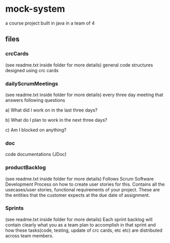 # mock-system
a course project built in java in a team of 4

## files
### crcCards
(see readme.txt inside folder for more details)
general code structures designed using crc cards

### dailyScrumMeetings
(see readme.txt inside folder for more details)
every three day meeting that answers following questions

a) What did I work on in the last three days? 

b) What do I plan to work in the next three days?

c) Am I blocked on anything?  

### doc
code documentations (JDoc)

### productBacklog
(see readme.txt inside folder for more details)
Follows Scrum Software Development Process on how to create user stories for this. Contains all the usecases/user stories, functional requirements of your project. These are the entities that the customer expects at the due date of assignment. 

### Sprints
(see readme.txt inside folder for more details)
Each sprint backlog will contain clearly what you as a team plan to accomplish in that sprint and how these tasks(code, testing, update of crc cards, etc etc) are distributed across team members.
